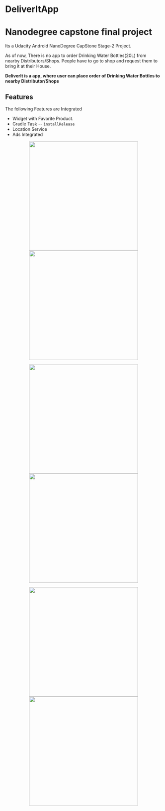 # DeliverItApp
Nanodegree capstone final project
=================================

Its a Udacity Android NanoDegree CapStone Stage-2 Project.

  As of now, There is no app to order Drinking Water Bottles(20L) from nearby Distributors/Shops.
  People have to go to shop and request them to bring it at their House.

**DeliverIt is a app, where user can place order of Drinking Water Bottles to nearby Distributor/Shops**


Features
-------

The following Features are Integrated

* Widget with Favorite Product.
* Gradle Task -- `installRelease`
* Location Service
* Ads Integrated

<p align="center">
  <img src="http://res.cloudinary.com/mahasagar/image/upload/v1485066079/one.png" width="350"/>
  <img src="http://res.cloudinary.com/mahasagar/image/upload/v1485066142/two.png" width="350"/>
</p>
<p align="center">
  <img src="http://res.cloudinary.com/mahasagar/image/upload/v1485066147/three.png" width="350"/>
  <img src="http://res.cloudinary.com/mahasagar/image/upload/v1485066157/four.png" width="350"/>
</p>
<p align="center">
  <img src="http://res.cloudinary.com/mahasagar/image/upload/v1485066162/five.png" width="350"/>
  <img src="http://res.cloudinary.com/mahasagar/image/upload/v1485066187/six.png" width="350"/>
</p>

